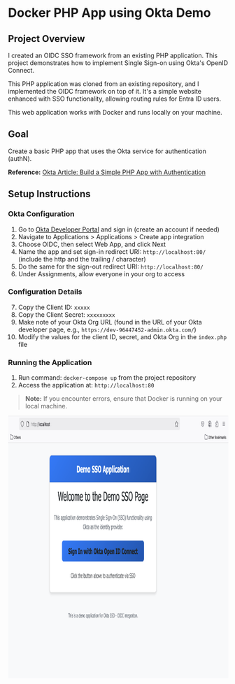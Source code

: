 # Docker PHP App using Okta Demo

## Project Overview

I created an OIDC SSO framework from an existing PHP application. This project demonstrates how to implement Single Sign-on using Okta's OpenID Connect.

This PHP application was cloned from an existing repository, and I implemented the OIDC framework on top of it.
It's a simple website enhanced with SSO functionality, allowing routing rules for Entra ID users.

This web application works with Docker and runs locally on your machine.

## Goal

Create a basic PHP app that uses the Okta service for authentication (authN).

**Reference:** [Okta Article: Build a Simple PHP App with Authentication](https://developer.okta.com/blog/2018/07/09/five-minute-php-app-auth)

## Setup Instructions

### Okta Configuration

1. Go to [Okta Developer Portal](https://developer.okta.com/) and sign in (create an account if needed)
2. Navigate to Applications > Applications > Create app integration
3. Choose OIDC, then select Web App, and click Next
4. Name the app and set sign-in redirect URI: `http://localhost:80/` (include the http and the trailing / character)
5. Do the same for the sign-out redirect URI: `http://localhost:80/`
6. Under Assignments, allow everyone in your org to access

### Configuration Details

7. Copy the Client ID: `xxxxx`
8. Copy the Client Secret: `xxxxxxxxx`
9. Make note of your Okta Org URL (found in the URL of your Okta developer page, e.g., `https://dev-96447452-admin.okta.com/`)
10. Modify the values for the client ID, secret, and Okta Org in the `index.php` file

### Running the Application

1. Run command: `docker-compose up` from the project repository
2. Access the application at: `http://localhost:80`

> **Note:** If you encounter errors, ensure that Docker is running on your local machine.

<img src="login_image.png" alt="Alt text" width="900" height="600">